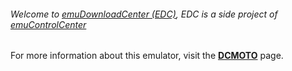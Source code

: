 ###### Welcome to [emuDownloadCenter (EDC)](https://github.com/PhoenixInteractiveNL/emuDownloadCenter/wiki/), EDC is a side project of [emuControlCenter](https://github.com/PhoenixInteractiveNL/emuControlCenter/wiki/)

For more information about this emulator, visit the [**DCMOTO**](https://github.com/PhoenixInteractiveNL/emuDownloadCenter/wiki/Emulator-dcmoto#menu) page.
